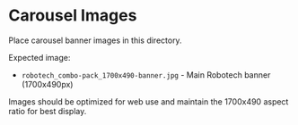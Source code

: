 # Carousel Images

Place carousel banner images in this directory.

Expected image:
- `robotech_combo-pack_1700x490-banner.jpg` - Main Robotech banner (1700x490px)

Images should be optimized for web use and maintain the 1700x490 aspect ratio for best display.